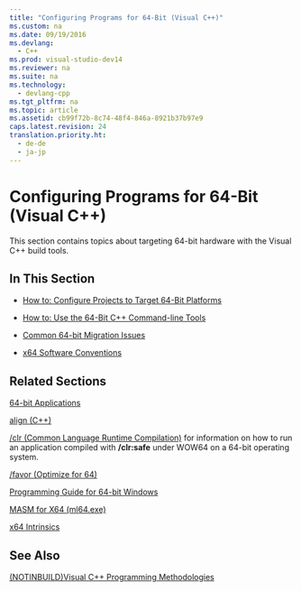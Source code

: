```yaml
---
title: "Configuring Programs for 64-Bit (Visual C++)"
ms.custom: na
ms.date: 09/19/2016
ms.devlang: 
  - C++
ms.prod: visual-studio-dev14
ms.reviewer: na
ms.suite: na
ms.technology: 
  - devlang-cpp
ms.tgt_pltfrm: na
ms.topic: article
ms.assetid: cb99f72b-8c74-48f4-846a-8921b37b97e9
caps.latest.revision: 24
translation.priority.ht: 
  - de-de
  - ja-jp
---
```

# Configuring Programs for 64-Bit (Visual C++)
This section contains topics about targeting 64-bit hardware with the Visual C++ build tools.  
  
## In This Section  
  
-   [How to: Configure Projects to Target 64-Bit Platforms](../vs140/How-to--Configure-Visual-C---Projects-to-Target-64-Bit-Platforms.md)  
  
-   [How to: Use the 64-Bit C++ Command-line Tools](../vs140/How-to--Enable-a-64-Bit-Visual-C---Toolset-on-the-Command-Line.md)  
  
-   [Common 64-bit Migration Issues](../vs140/Common-Visual-C---64-bit-Migration-Issues.md)  
  
-   [x64 Software Conventions](../vs140/x64-Software-Conventions.md)  
  
## Related Sections  
 [64-bit Applications](assetId:///fd4026bc-2c3d-4b27-86dc-ec5e96018181)  
  
 [align (C++)](../vs140/align--C---.md)  
  
 [/clr (Common Language Runtime Compilation)](../Topic/-clr%20\(Common%20Language%20Runtime%20Compilation\).md) for information on how to run an application compiled with **/clr:safe** under WOW64 on a 64-bit operating system.  
  
 [/favor (Optimize for 64)](../Topic/-favor%20\(Optimize%20for%20Architecture%20Specifics\).md)  
  
 [Programming Guide for 64-bit Windows](http://msdn.microsoft.com/library/windows/desktop/bb427430)  
  
 [MASM for X64 (ml64.exe)](../vs140/MASM-for-x64--ml64.exe-.md)  
  
 [x64 Intrinsics](assetId:///5d1f5d3e-156e-4ebf-932e-fd09be7ced62)  
  
## See Also  
 [(NOTINBUILD)Visual C++ Programming Methodologies](assetId:///0822f806-fa81-4b65-bf0f-1e2921f30c95)